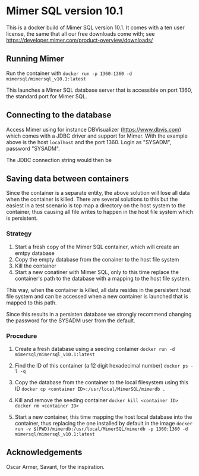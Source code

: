 # Mimer SQL version 10.1

This is a docker build of Mimer SQL version 10.1. It comes with a ten user license, the same that all our free downloads come with; see https://developer.mimer.com/product-overview/downloads/

## Running Mimer
Run the container with
`docker run -p 1360:1360 -d mimersql/mimersql_v10.1:latest`

This launches a Mimer SQL database server that is accessible on port 1360, the standard port for Mimer SQL.

## Connecting to the database
Access Mimer using for instance DBVisualizer (https://www.dbvis.com) which comes with a JDBC driver and support for Mimer. With the example above is the host `localhost` and the port 1360. Login as "SYSADM", password "SYSADM".

The JDBC connection string would then be

## Saving data between containers
Since the container is a separate entity, the above solution will lose all data when the container is killed. There are several solutions to this but the easiest in a test scenario is top map a directory on the host system to the container, thus causing all file writes to happen in the host file system which is persistent.

### Strategy

1. Start a fresh copy of the Mimer SQL container, which will create an emtpy database
1. Copy the empty database from the conainer to the host file system
1. Kill the container
1. Start a new conatiner with Mimer SQL, only to this time replace the container's path to the database with a mapping to the host file system.

This way, when the container is killed, all data resides in the persistent host file system and can be accessed when  a new container is launched that is mapped to this path.

Since this results in a persisten database we strongly recommend changing the password for the SYSADM user from the default.

### Procedure
1. Create a fresh database using a seeding container
`docker run -d mimersql/mimersql_v10.1:latest`

1. Find the ID of this container (a 12 digit hexadecimal number)
`docker ps -l -q`

1. Copy the database from the container to the local filesystem using this ID
`docker cp <container ID>:/usr/local/MimerSQL/mimerdb .`

1. Kill and remove the seeding container
`docker kill <container ID>`
`docker rm <container ID>`

1. Start a new container, this time mapping the host local database into the container, thus replacing the one installed by default in the image
`docker run -v $(PWD)/mimerdb:/usr/local/MimerSQL/mimerdb -p 1360:1360 -d mimersql/mimersql_v10.1:latest`

## Acknowledgements
Oscar Armer, Savant, for the inspiration.